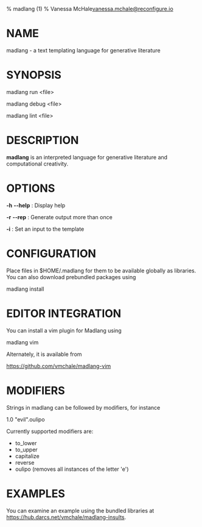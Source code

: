 % madlang (1)
% Vanessa McHale<vanessa.mchale@reconfigure.io>

# NAME

madlang - a text templating language for generative literature

# SYNOPSIS

  madlang run \<file\>

  madlang debug \<file\>

  madlang lint \<file\>

# DESCRIPTION

**madlang** is an interpreted language for generative literature and
computational creativity.

# OPTIONS

**-h** **--help**
:   Display help

**-r** **--rep**
:   Generate output more than once

**-i**
:   Set an input to the template

# CONFIGURATION

Place files in $HOME/.madlang for them to be available globally as libraries.
You can also download prebundled packages using

  madlang install


# EDITOR INTEGRATION

You can install a vim plugin for Madlang using

  madlang vim

Alternately, it is available from

https://github.com/vmchale/madlang-vim

# MODIFIERS

Strings in madlang can be followed by modifiers, for instance

  1.0 "evil".oulipo

Currently supported modifiers are:

  - to_lower
  - to_upper
  - capitalize
  - reverse
  - oulipo (removes all instances of the letter 'e')

# EXAMPLES

You can examine an example using the bundled libraries
at https://hub.darcs.net/vmchale/madlang-insults.
